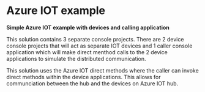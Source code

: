 # Azure IOT example
<b>Simple Azure IOT example with devices and calling application</b>

This solution contains 3 separate console projects. There are 2 device console projects that will act as separate IOT devices and 1 caller console application which will make direct menthod calls to the 2 device applications to simulate the distributed communication.

This solution uses the Azure IOT direct methods where the caller can invoke direct methods within the device applications. This allows for communciation between the hub and the devices on Azure IOT hub.


